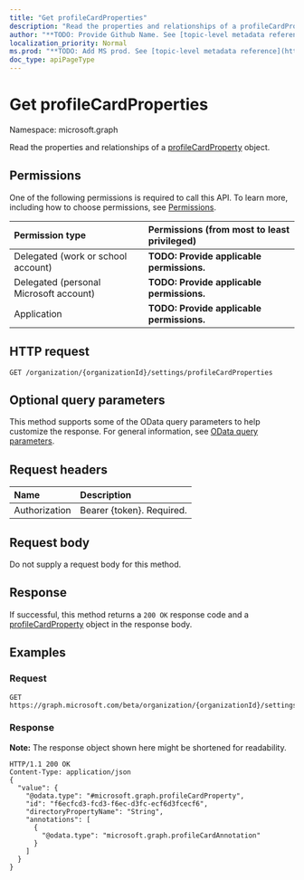 ```yaml
---
title: "Get profileCardProperties"
description: "Read the properties and relationships of a profileCardProperty object."
author: "**TODO: Provide Github Name. See [topic-level metadata reference](https://msgo.azurewebsites.net/add/document/guidelines/metadata.html#topic-level-metadata)**"
localization_priority: Normal
ms.prod: "**TODO: Add MS prod. See [topic-level metadata reference](https://msgo.azurewebsites.net/add/document/guidelines/metadata.html#topic-level-metadata)**"
doc_type: apiPageType
---
```


# Get profileCardProperties
Namespace: microsoft.graph

Read the properties and relationships of a [profileCardProperty](../resources/profilecardproperty.md) object.

## Permissions
One of the following permissions is required to call this API. To learn more, including how to choose permissions, see [Permissions](/concepts/permissions-reference.md).

|Permission type|Permissions (from most to least privileged)|
|:---|:---|
|Delegated (work or school account)|**TODO: Provide applicable permissions.**|
|Delegated (personal Microsoft account)|**TODO: Provide applicable permissions.**|
|Application|**TODO: Provide applicable permissions.**|

## HTTP request

<!-- {
  "blockType": "ignored"
}
-->
``` http
GET /organization/{organizationId}/settings/profileCardProperties
```

## Optional query parameters
This method supports some of the OData query parameters to help customize the response. For general information, see [OData query parameters](/graph/query-parameters).

## Request headers
|Name|Description|
|:---|:---|
|Authorization|Bearer {token}. Required.|

## Request body
Do not supply a request body for this method.

## Response

If successful, this method returns a `200 OK` response code and a [profileCardProperty](../resources/profilecardproperty.md) object in the response body.

## Examples

### Request
<!-- {
  "blockType": "request",
  "name": "get_profilecardproperty"
}
-->
``` http
GET https://graph.microsoft.com/beta/organization/{organizationId}/settings/profileCardProperties
```


### Response
**Note:** The response object shown here might be shortened for readability.
<!-- {
  "blockType": "response",
  "truncated": true,
  "@odata.type": "microsoft.graph.profileCardProperty"
}
-->
``` http
HTTP/1.1 200 OK
Content-Type: application/json
{
  "value": {
    "@odata.type": "#microsoft.graph.profileCardProperty",
    "id": "f6ecfcd3-fcd3-f6ec-d3fc-ecf6d3fcecf6",
    "directoryPropertyName": "String",
    "annotations": [
      {
        "@odata.type": "microsoft.graph.profileCardAnnotation"
      }
    ]
  }
}
```

